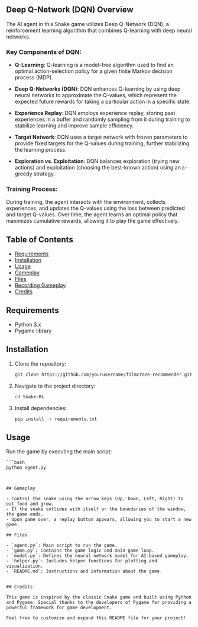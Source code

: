## Deep Q-Network (DQN) Overview

The AI agent in this Snake game utilizes Deep Q-Network (DQN), a reinforcement learning algorithm that combines Q-learning with deep neural networks.

### Key Components of DQN:

- **Q-Learning**: Q-learning is a model-free algorithm used to find an optimal action-selection policy for a given finite Markov decision process (MDP).

- **Deep Q-Networks (DQN)**: DQN enhances Q-learning by using deep neural networks to approximate the Q-values, which represent the expected future rewards for taking a particular action in a specific state.

- **Experience Replay**: DQN employs experience replay, storing past experiences in a buffer and randomly sampling from it during training to stabilize learning and improve sample efficiency.

- **Target Network**: DQN uses a target network with frozen parameters to provide fixed targets for the Q-values during training, further stabilizing the learning process.

- **Exploration vs. Exploitation**: DQN balances exploration (trying new actions) and exploitation (choosing the best-known action) using an ε-greedy strategy.

### Training Process:

During training, the agent interacts with the environment, collects experiences, and updates the Q-values using the loss between predicted and target Q-values. Over time, the agent learns an optimal policy that maximizes cumulative rewards, allowing it to play the game effectively.

## Table of Contents

- [Requirements](#requirements)
- [Installation](#installation)
- [Usage](#usage)
- [Gameplay](#gameplay)
- [Files](#files)
- [Recording Gameplay](#recording-gameplay)
- [Credits](#credits)

## Requirements

- Python 3.x
- Pygame library

## Installation

1. Clone the repository:

    ```bash
    git clone https://github.com/yourusername/filmcraze-recommender.git
    ```

2. Navigate to the project directory:

    ```bash
    cd Snake-RL
   ```


3. Install dependencies:

    ```bash
    pip install -r requirements.txt
   ```


## Usage

Run the game by executing the main script:

    ```bash
    python agent.py
   ```


## Gameplay

- Control the snake using the arrow keys (Up, Down, Left, Right) to eat food and grow.
- If the snake collides with itself or the boundaries of the window, the game ends.
- Upon game over, a replay button appears, allowing you to start a new game.

## Files

- `agent.py`: Main script to run the game.
- `game.py`: Contains the game logic and main game loop.
- `model.py`: Defines the neural network model for AI-based gameplay.
- `helper.py`: Includes helper functions for plotting and visualization.
- `README.md`: Instructions and information about the game.


## Credits

This game is inspired by the classic Snake game and built using Python and Pygame. Special thanks to the developers of Pygame for providing a powerful framework for game development.

Feel free to customize and expand this README file for your project!
